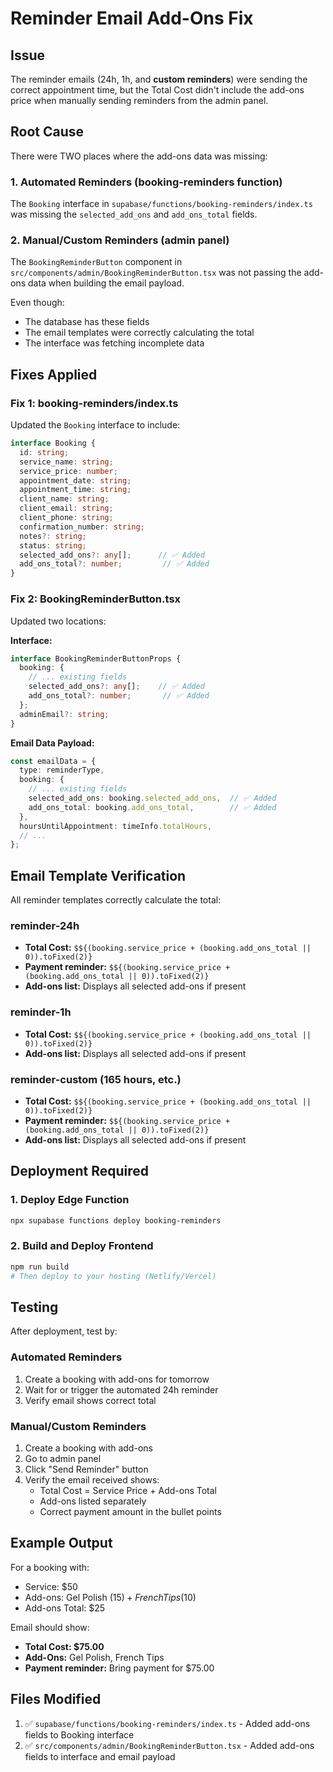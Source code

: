 # Reminder Email Add-Ons Fix

## Issue
The reminder emails (24h, 1h, and **custom reminders**) were sending the correct appointment time, but the Total Cost didn't include the add-ons price when manually sending reminders from the admin panel.

## Root Cause
There were TWO places where the add-ons data was missing:

### 1. Automated Reminders (booking-reminders function)
The `Booking` interface in `supabase/functions/booking-reminders/index.ts` was missing the `selected_add_ons` and `add_ons_total` fields.

### 2. Manual/Custom Reminders (admin panel)
The `BookingReminderButton` component in `src/components/admin/BookingReminderButton.tsx` was not passing the add-ons data when building the email payload.

Even though:
- The database has these fields
- The email templates were correctly calculating the total
- The interface was fetching incomplete data

## Fixes Applied

### Fix 1: booking-reminders/index.ts
Updated the `Booking` interface to include:
```typescript
interface Booking {
  id: string;
  service_name: string;
  service_price: number;
  appointment_date: string;
  appointment_time: string;
  client_name: string;
  client_email: string;
  client_phone: string;
  confirmation_number: string;
  notes?: string;
  status: string;
  selected_add_ons?: any[];      // ✅ Added
  add_ons_total?: number;         // ✅ Added
}
```

### Fix 2: BookingReminderButton.tsx
Updated two locations:

**Interface:**
```typescript
interface BookingReminderButtonProps {
  booking: {
    // ... existing fields
    selected_add_ons?: any[];    // ✅ Added
    add_ons_total?: number;       // ✅ Added
  };
  adminEmail?: string;
}
```

**Email Data Payload:**
```typescript
const emailData = {
  type: reminderType,
  booking: {
    // ... existing fields
    selected_add_ons: booking.selected_add_ons,  // ✅ Added
    add_ons_total: booking.add_ons_total,        // ✅ Added
  },
  hoursUntilAppointment: timeInfo.totalHours,
  // ...
};
```

## Email Template Verification
All reminder templates correctly calculate the total:

### reminder-24h
- **Total Cost:** `$${(booking.service_price + (booking.add_ons_total || 0)).toFixed(2)}`
- **Payment reminder:** `$${(booking.service_price + (booking.add_ons_total || 0)).toFixed(2)}`
- **Add-ons list:** Displays all selected add-ons if present

### reminder-1h
- **Total Cost:** `$${(booking.service_price + (booking.add_ons_total || 0)).toFixed(2)}`
- **Add-ons list:** Displays all selected add-ons if present

### reminder-custom (165 hours, etc.)
- **Total Cost:** `$${(booking.service_price + (booking.add_ons_total || 0)).toFixed(2)}`
- **Payment reminder:** `$${(booking.service_price + (booking.add_ons_total || 0)).toFixed(2)}`
- **Add-ons list:** Displays all selected add-ons if present

## Deployment Required

### 1. Deploy Edge Function
```bash
npx supabase functions deploy booking-reminders
```

### 2. Build and Deploy Frontend
```bash
npm run build
# Then deploy to your hosting (Netlify/Vercel)
```

## Testing
After deployment, test by:

### Automated Reminders
1. Create a booking with add-ons for tomorrow
2. Wait for or trigger the automated 24h reminder
3. Verify email shows correct total

### Manual/Custom Reminders
1. Create a booking with add-ons
2. Go to admin panel
3. Click "Send Reminder" button
4. Verify the email received shows:
   - Total Cost = Service Price + Add-ons Total
   - Add-ons listed separately
   - Correct payment amount in the bullet points

## Example Output
For a booking with:
- Service: $50
- Add-ons: Gel Polish ($15) + French Tips ($10)
- Add-ons Total: $25

Email should show:
- **Total Cost: $75.00**
- **Add-Ons:** Gel Polish, French Tips
- **Payment reminder:** Bring payment for $75.00

## Files Modified
1. ✅ `supabase/functions/booking-reminders/index.ts` - Added add-ons fields to Booking interface
2. ✅ `src/components/admin/BookingReminderButton.tsx` - Added add-ons fields to interface and email payload
